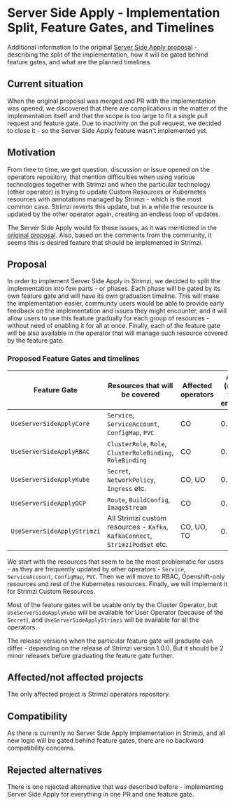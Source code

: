 # Server Side Apply - Implementation Split, Feature Gates, and Timelines

Additional information to the original [Server Side Apply proposal](052-k8s-server-side-apply.md) - describing the split of the implementation, how it will be gated behind feature gates, and what are the planned timelines.

## Current situation

When the original proposal was merged and PR with the implementation was opened, we discovered that there are complications in the matter of the implementation itself and that the scope is too large to fit a single pull request and feature gate.
Due to inactivity on the pull request, we decided to close it - so the Server Side Apply feature wasn't implemented yet.

## Motivation

From time to time, we get question, discussion or issue opened on the operators repository, that mention difficulties when using various technologies together with Strimzi and when the particular technology (other operator) is trying to update Custom Resources or Kubernetes resources with annotations managed by Strimzi - which is the most common case. 
Strimzi reverts this update, but in a while the resource is updated by the other operator again, creating an endless loop of updates.

The Server Side Apply would fix these issues, as it was mentioned in the [original proposal](052-k8s-server-side-apply.md).
Also, based on the comments from the community, it seems this is desired feature that should be implemented in Strimzi.

## Proposal

In order to implement Server Side Apply in Strimzi, we decided to split the implementation into few parts - or phases.
Each phase will be gated by its own feature gate and will have its own graduation timeline.
This will make the implementation easier, community users would be able to provide early feedback on the implementation and issues they might encounter, and it will allow users to use this feature gradually for each group of resources - without need of enabling it for all at once.
Finally, each of the feature gate will be also available in the operator that will manage such resource covered by the feature gate.

### Proposed Feature Gates and timelines

| Feature Gate                | Resources that will be covered                                               | Affected operators | Alpha (needs to be enabled) | Beta (enabled by default) | GA     |
|-----------------------------|------------------------------------------------------------------------------|--------------------|-----------------------------|---------------------------|--------|
| `UseServerSideApplyCore`    | `Service`, `ServiceAccount`, `ConfigMap`, `PVC`                              | CO                 | 0.47.0                      | 0.49.0                    | 0.51.0 |
| `UseServerSideApplyRBAC`    | `ClusterRole`, `Role`, `ClusterRoleBinding`, `RoleBinding`                   | CO                 | 0.48.0                      | 0.50.0                    | 0.52.0 |
| `UseServerSideApplyKube`    | `Secret`, `NetworkPolicy`, `Ingress` etc.                                    | CO, UO             | 0.48.0                      | 0.50.0                    | 0.52.0 |
| `UseServerSideApplyOCP`     | `Route`, `BuildConfig`, `ImageStream`                                        | CO                 | 0.48.0                      | 0.50.0                    | 0.52.0 |
| `UseServerSideApplyStrimzi` | All Strimzi custom resources - `Kafka`, `KafkaConnect`, `StrimziPodSet` etc. | CO, UO, TO         | 0.49.0                      | 0.51.0                    | 0.53.0 |

We start with the resources that seem to be the most problematic for users - as they are frequently updated by other operators - `Service`, `ServiceAccount`, `ConfigMap`, `PVC`.
Then we will move to RBAC, Openshift-only resources and rest of the Kubernetes resources.
Finally, we will implement it for Strimzi Custom Resources.

Most of the feature gates will be usable only by the Cluster Operator, but `UseServerSideApplyKube` will be available for User Operator (because of the `Secret`), and `UseServerSideApplyStrimzi` will be available for all the operators.

The release versions when the particular feature gate will graduate can differ - depending on the release of Strimzi version 1.0.0.
But it should be 2 minor releases before graduating the feature gate further.

## Affected/not affected projects

The only affected project is Strimzi operators repository. 

## Compatibility

As there is currently no Server Side Apply implementation in Strimzi, and all new logic will be gated behind feature gates, there are no backward compatibility concerns.

## Rejected alternatives

There is one rejected alternative that was described before - implementing Server Side Apply for everything in one PR and one feature gate.
